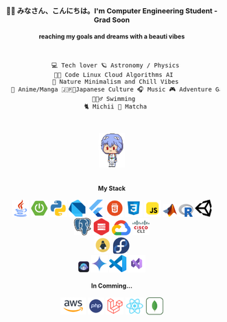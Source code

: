 <div align="center">
   <h3> 👋🏽 みなさん、こんにちは。I'm Computer Engineering Student - Grad Soon  </h3>
   <h4> reaching my goals and dreams with a beauti vibes </h4>
<br>
<pre>
  💻 Tech lover 🪐 Astronomy / Physics
  🧑‍💻 Code Linux Cloud Algorithms AI 
  🍃 Nature Minimalism and Chill Vibes
  📖 Anime/Manga 🇯🇵🗼Japanese Culture 🎧 Music 🎮 Adventure Games
  🏊🏽‍♂️ Swimming 
  🐈 Michii 🍵 Matcha
</pre>

<br></br>
<img src="./assets/rei_footer.gif" height="80">
<br></br>

<h4>My Stack</h4>
<img src="./assets/java.png" height="40">
<img src="./assets/springboot.png" height="40">
<img src="./assets/py.png" height="40">
<img src="./assets/dart.png" height="40">
<img src="./assets/flutter.png" height="40">
<img src="./assets/html.png" height="40">
<img src="./assets/css.png" height="40">
<img src="./assets/js.png" height="40">
<img src="./assets/matlab.png" height="30">
<img src="./assets/r.png" height="30" width="34">
<img src="./assets/unity.png" height="40">
<br>
<img src="./assets/postgreSQL.png" height="40">
<img src="./assets/oracleDB.png" height="40">
<img src="./assets/gcp.png" height="35">
<img src="./assets/ciscoCLI.png" height="40">
<br>
<img src="./assets/gnu_linux.png" height="40">
<img src="./assets/fedora.png" height="38">
<br>
<img src="./assets/ghc.png" height="25">
<img src="./assets/gemini.png" height="40">
<img src="./assets/vscode.png" height="40">
<img src="./assets/vscomunity.png" height="40">

<h4>In Comming...</h4>
<img src="./assets/aws.png" height="40">
<img src="./assets/php.png" height="40">
<img src="./assets/laravel.png" height="40">
<img src="./assets/react.png" height="40">
<img src="./assets/mongo.png" height="40">

</div>
